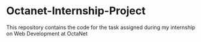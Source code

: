 # Octanet-Internship-Project
This repository contains the code for the task assigned during my internship on Web Development at OctaNet
